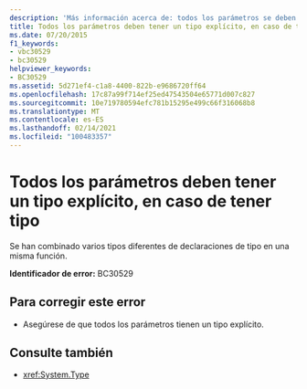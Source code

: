 ```yaml
---
description: 'Más información acerca de: todos los parámetros se deben escribir explícitamente si los hay'
title: Todos los parámetros deben tener un tipo explícito, en caso de tener tipo
ms.date: 07/20/2015
f1_keywords:
- vbc30529
- bc30529
helpviewer_keywords:
- BC30529
ms.assetid: 5d271ef4-c1a8-4400-822b-e9686720ff64
ms.openlocfilehash: 17c87a99f714ef25ed47543504e65771d007c827
ms.sourcegitcommit: 10e719780594efc781b15295e499c66f316068b8
ms.translationtype: MT
ms.contentlocale: es-ES
ms.lasthandoff: 02/14/2021
ms.locfileid: "100483357"
---
```

# <a name="all-parameters-must-be-explicitly-typed-if-any-are"></a>Todos los parámetros deben tener un tipo explícito, en caso de tener tipo

Se han combinado varios tipos diferentes de declaraciones de tipo en una misma función.  
  
 **Identificador de error:** BC30529  
  
## <a name="to-correct-this-error"></a>Para corregir este error  
  
- Asegúrese de que todos los parámetros tienen un tipo explícito.  
  
## <a name="see-also"></a>Consulte también

- <xref:System.Type>
